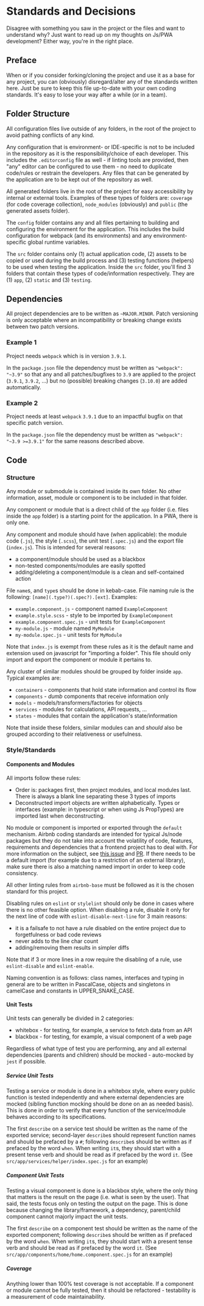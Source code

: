 # Standards and Decisions

Disagree with something you saw in the project or the files and want to understand why? Just want to
read up on my thoughts on Js/PWA development? Either way, you're in the right place.

## Preface

When or if you consider forking/cloning the project and use it as a base for any project, you can
(obviously) disregard/alter any of the standards written here. Just be sure to keep this file
up-to-date with your own coding standards. It's easy to lose your way after a while (or in a team).

## Folder Structure

All configuration files live outside of any folders, in the root of the project to avoid pathing
conflicts of any kind.

Any configuration that is environment- or IDE-specific is not to be included in the repository as it
is the responsibility/choice of each developer. This includes the `.editorconfig` file as well - if
linting tools are provided, then "any" editor can be configured to use them - no need to duplicate
code/rules or restrain the developers. Any files that can be generated by the application are to be
kept out of the repository as well.

All generated folders live in the root of the project for easy accessibility by internal or external
tools. Examples of these types of folders are: `coverage` (for code coverage collection),
`node_modules` (obviously) and `public` (the generated assets folder).

The `config` folder contains any and all files pertaining to building and configuring the
environment for the application. This includes the build configuration for webpack (and its
environments) and any environment-specific global runtime variables.

The `src` folder contains only (1) actual application code, (2) assets to be copied or used during
the build process and (3) testing functions (helpers) to be used when testing the application.
Inside the `src` folder, you'll find 3 folders that contain these types of code/information
respectively. They are (1) `app`, (2) `static` and (3) `testing`.

## Dependencies

All project dependencies are to be written as `~MAJOR.MINOR`. Patch versioning is only acceptable
where an incompatibility or breaking change exists between two patch versions.

### Example 1

Project needs `webpack` which is in version `3.9.1`.

In the `package.json` file the dependency must be written as `"webpack": "~3.9"` so that any and all
patches/bugfixes to `3.9` are applied to the project (`3.9.1`, `3.9.2`, ...) but no (possible)
breaking changes (`3.10.0`) are added automatically.

### Example 2

Project needs at least `webpack` `3.9.1` due to an impactful bugfix on that specific patch version.

In the `package.json` file the dependency must be written as `"webpack": "~3.9 >=3.9.1"` for the
same reasons described above.

## Code

### Structure

Any module or submodule is contained inside its own folder. No other information, asset, module or
component is to be included in that folder.

Any component or module that is a direct child of the `app` folder (i.e. files inside the `app`
folder) is a starting point for the application. In a PWA, there is only one.

Any component and module should have (when applicable): the module code (`.js`), the style
(`.scss`), the unit test (`.spec.js`) and the export file (`index.js`). This is intended for several
reasons:
  - a component/module should be used as a blackbox
  - non-tested components/modules are easily spotted
  - adding/deleting a component/module is a clean and self-contained action

File `name`s, and `type`s should be done in kebab-case. File naming rule is the following:
`[name](.type?)(.spec?).[ext]`. Examples:
  - `example.component.js` - component named `ExampleComponent`
  - `example.style.scss` - style to be imported by `ExampleComponent`
  - `example.component.spec.js` - unit tests for `ExampleComponent`
  - `my-module.js` - module named `MyModule`
  - `my-module.spec.js` - unit tests for `MyModule`

Note that `index.js` is exempt from these rules as it is the default name and extension used on
javascript for "importing a folder". This file should only import and export the component or module
it pertains to.

Any cluster of similar modules should be grouped by folder inside `app`. Typical examples are:
  - `containers` - components that hold state information and control its flow
  - `components` - _dumb_ components that receive information only
  - `models` - models/transformers/factories for objects
  - `services` - modules for calculations, API requests, ...
  - `states` - modules that contain the application's state/information

Note that inside these folders, similar modules can and _should_ also be grouped according to their
relativeness or usefulness.

### Style/Standards

#### Components and Modules

All imports follow these rules:
  - Order is: packages first, then project modules, and local modules last. There is always a blank
  line separating these 3 types of imports
  - Deconstructed import objects are written alphabetically. Types or interfaces (example: in
  typescript or when using Js PropTypes) are imported last when deconstructing.

No module or component is imported or exported through the `default` mechanism. Airbnb coding
standards are intended for typical Js/node packages but they do not take into account the volatility
of code, features, requirements and dependencies that a frontend project has to deal with. For more
information on the subject, see [this issue][link-eslint-issue] and [PR][link-eslint-pr]. If there
needs to be a default import (for example due to a restriction of an external library), make sure
there is also a matching named import in order to keep code consistency.

All other linting rules from `airbnb-base` must be followed as it is the chosen standard for this
project.

Disabling rules on `eslint` or `stylelint` should only be done in cases where there is no other
feasible option. When disabling a rule, disable it only for the next line of code with
`eslint-disable-next-line` for 3 main reasons:
  - it is a failsafe to not have a rule disabled on the entire project due to forgetfulness or bad
  code reviews
  - never adds to the line char count
  - adding/removing them results in simpler diffs

Note that if 3 or more lines in a row require the disabling of a rule, use `eslint-disable` and
`eslint-enable`.

Naming convention is as follows: class names, interfaces and typing in general are to be written in
PascalCase, objects and singletons in camelCase and constants in UPPER_SNAKE_CASE.

#### Unit Tests

Unit tests can generally be divided in 2 categories:
  - whitebox - for testing, for example, a service to fetch data from an API
  - blackbox - for testing, for example, a visual component of a web page

Regardless of what type of test you are performing, any and all external dependencies (parents and
children) should be mocked - auto-mocked by `jest` if possible.

##### Service Unit Tests

Testing a service or module is done in a whitebox style, where every public function is tested
independently and where external dependencies are mocked (sibling function mocking should be done on
an as needed basis). This is done in order to verify that every function of the service/module
behaves according to its specifications.

The first `describe` on a service test should be written as the name of the exported service;
second-layer `describe`s should represent function names and should be prefaced by a `#`; following
`describe`s should be written as if prefaced by the word `when`. When writing `it`s, they should
start with a present tense verb and should be read as if prefaced by the word `it`. (See
`src/app/services/helper/index.spec.js` for an example)

##### Component Unit Tests

Testing a visual component is done is a blackbox style, where the only thing that matters is the
result on the page (i.e. what is seen by the user). That said, the tests focus only on testing the
output on the page. This is done because changing the library/framework, a dependency, parent/child
component cannot majorly impact the unit tests.

The first `describe` on a component test should be written as the name of the exported component;
following `describe`s should be written as if prefaced by the word `when`. When writing `it`s, they
should start with a present tense verb and should be read as if prefaced by the word `it`. (See
`src/app/components/home/home.component.spec.js` for an example)

##### Coverage

Anything lower than 100% test coverage is not acceptable. If a component or module cannot be fully
tested, then it should be refactored - testability is a measurement of code maintainability.

[link-eslint-issue]: https://github.com/benmosher/eslint-plugin-import/issues/889
[link-eslint-pr]: https://github.com/benmosher/eslint-plugin-import/pull/936

